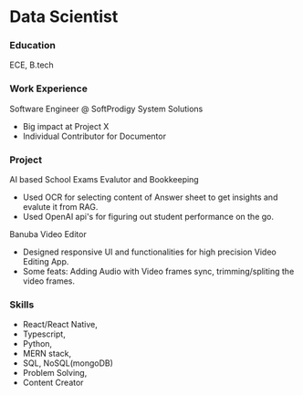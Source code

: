 # Data Scientist

### Education
ECE, B.tech

### Work Experience
Software Engineer @ SoftProdigy System Solutions
- Big impact at Project X
- Individual Contributor for Documentor

### Project
AI based School Exams Evalutor and Bookkeeping
- Used OCR for selecting content of Answer sheet to get insights and evalute it from RAG.
- Used OpenAI api's for figuring out student performance on the go.

Banuba Video Editor
- Designed responsive UI and functionalities for high precision Video Editing App.
- Some feats: Adding Audio with Video frames sync, trimming/spliting the video frames.

### Skills
- React/React Native,
- Typescript,
- Python,
- MERN stack,
- SQL, NoSQL(mongoDB)
- Problem Solving,
- Content Creator
